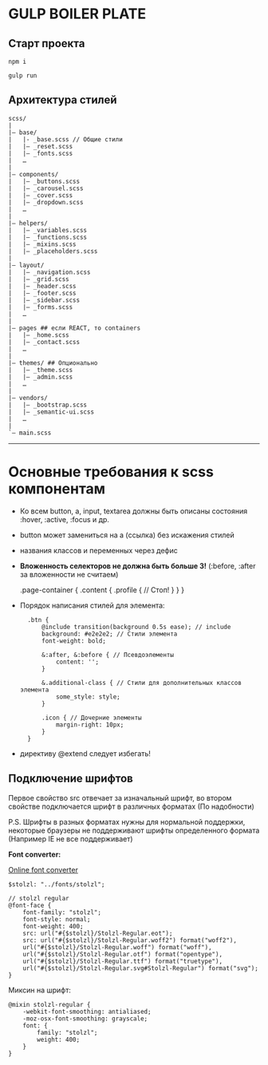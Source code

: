 # GULP BOILER PLATE

## Старт проекта

    npm i

	gulp run

## Архитектура стилей

    scss/
    |
    |– base/
    |   |- _base.scss // Общие стили
    |   |– _reset.scss
    |   |– _fonts.scss
    |   …
    |
    |– components/
    |   |– _buttons.scss
    |   |– _carousel.scss
    |   |– _cover.scss
    |   |– _dropdown.scss
    |   …
    |
    |– helpers/
    |   |– _variables.scss
    |   |– _functions.scss
    |   |– _mixins.scss
    |   |– _placeholders.scss
    |
    |– layout/
    |   |– _navigation.scss
    |   |– _grid.scss
    |   |– _header.scss
    |   |– _footer.scss
    |   |– _sidebar.scss
    |   |– _forms.scss
    |   …
    |
    |– pages ## если REACT, то containers
    |   |– _home.scss
    |   |– _contact.scss
    |   …
    |
    |– themes/ ## Опционально
    |   |– _theme.scss
    |   |– _admin.scss
    |   …
    |
    |– vendors/
    |   |– _bootstrap.scss
    |   |– _semantic-ui.scss
    |   …
    |
    `– main.scss

---

# Основные требования к scss компонентам

- Ко всем button, a, input, textarea должны быть описаны состояния :hover, :active, :focus и др.
- button может замениться на a (ссылка) без искажения стилей
- названия классов и переменных через дефис
- **Вложенность селекторов не должна быть больше 3!** (:before, :after за вложенности не считаем)

    .page-container {
    	.content {
    		.profile {
    			// Стоп!
    		}
    	}
    }

- Порядок написания стилей для элемента:

		.btn {
			@include transition(background 0.5s ease); // include
			background: #e2e2e2; // Стили элемента
			font-weight: bold;

			&:after, &:before { // Псевдоэлементы  
				content: '';
			}

			&.additional-class { // Стили для дополнительных классов элемента
				some_style: style;
			}

			.icon { // Дочерние элементы
				margin-right: 10px;
			}
		}

- директиву @extend следует избегать!

## Подключение шрифтов

Первое свойство src отвечает за изначальный шрифт, во втором свойстве подключается шрифт в различных форматах (По надобности)

P.S. Шрифты в разных форматах нужны для нормальной поддержки, некоторые браузеры не поддерживают шрифты определенного формата (Например IE не все поддерживает)

**Font converter:** 

[Online font converter](https://onlinefontconverter.com/)

    $stolzl: "../fonts/stolzl";
    
    // stolzl regular
    @font-face {
    	font-family: "stolzl";
    	font-style: normal;
    	font-weight: 400;
    	src: url("#{$stolzl}/Stolzl-Regular.eot");
    	src: url("#{$stolzl}/Stolzl-Regular.woff2") format("woff2"),
    	url("#{$stolzl}/Stolzl-Regular.woff") format("woff"),
    	url("#{$stolzl}/Stolzl-Regular.otf") format("opentype"),
    	url("#{$stolzl}/Stolzl-Regular.ttf") format("truetype"),
    	url("#{$stolzl}/Stolzl-Regular.svg#Stolzl-Regular") format("svg");
    }

Миксин на шрифт:

    @mixin stolzl-regular {
    	-webkit-font-smoothing: antialiased;
    	-moz-osx-font-smoothing: grayscale;
    	font: {
    		family: "stolzl";
    		weight: 400;
    	}
    }
